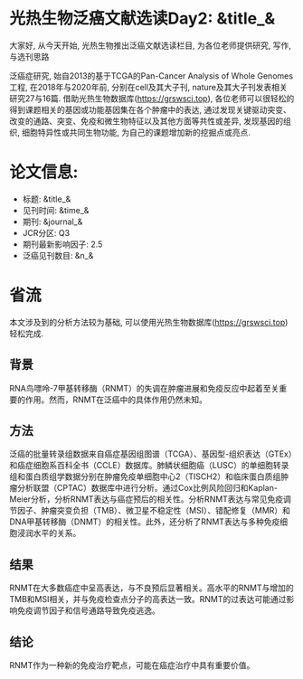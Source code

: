 
# 光热生物泛癌文献选读Day2: &title_&

大家好, 从今天开始, 光热生物推出泛癌文献选读栏目, 为各位老师提供研究, 写作, 与选刊思路

泛癌症研究, 始自2013的基于TCGA的Pan-Cancer Analysis of Whole Genomes工程, 在2018年与2020年前, 分别在cell及其大子刊, nature及其大子刊发表相关研究27与16篇. 借助光热生物数据库(https://grswsci.top), 各位老师可以很轻松的得到课题相关的基因或功能基因集在各个肿瘤中的表达, 通过发现关键驱动突变、改变的通路、突变、免疫和微生物特征以及其他方面等共性或差异, 发现基因的组织, 细胞特异性或共同生物功能, 为自己的课题增加新的挖掘点或亮点. 

# 论文信息: 

- 标题: &title_&
- 见刊时间: &time_&
- 期刊: &journal_&
- JCR分区: Q3
- 期刊最新影响因子: 2.5
- 泛癌见刊数目: &n_&

# 省流

本文涉及到的分析方法较为基础, 可以使用光热生物数据库(https://grswsci.top)轻松完成. 


## 背景

RNA鸟嘌呤-7甲基转移酶（RNMT）的失调在肿瘤进展和免疫反应中起着至关重要的作用。然而，RNMT在泛癌中的具体作用仍然未知。

## 方法

泛癌的批量转录组数据来自癌症基因组图谱（TCGA）、基因型-组织表达（GTEx）和癌症细胞系百科全书（CCLE）数据库。肺鳞状细胞癌（LUSC）的单细胞转录组和蛋白质组学数据分别在肿瘤免疫单细胞中心2（TISCH2）和临床蛋白质组肿瘤分析联盟（CPTAC）数据库中进行分析。通过Cox比例风险回归和Kaplan-Meier分析，分析RNMT表达与癌症预后的相关性。分析RNMT表达与常见免疫调节因子、肿瘤突变负担（TMB）、微卫星不稳定性（MSI）、错配修复（MMR）和DNA甲基转移酶（DNMT）的相关性。此外，还分析了RNMT表达与多种免疫细胞浸润水平的关系。

## 结果

RNMT在大多数癌症中呈高表达，与不良预后显著相关。高水平的RNMT与增加的TMB和MSI相关，并与免疫检查点分子的高表达一致。RNMT的过表达可能通过影响免疫调节因子和信号通路导致免疫逃逸。

## 结论

RNMT作为一种新的免疫治疗靶点，可能在癌症治疗中具有重要价值。
